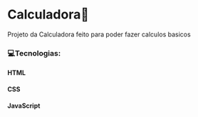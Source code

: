 # Calculadora📱

Projeto da Calculadora feito para poder fazer calculos basicos

### 💻Tecnologias:

#### HTML
#### CSS
#### JavaScript
